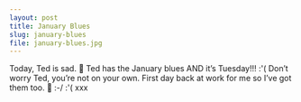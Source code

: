 ```yaml
---
layout: post
title: January Blues
slug: january-blues
file: january-blues.jpg
---
```


<p>Today, Ted is sad.  🙁 
Ted has the January blues AND it’s Tuesday!!!  :&#39;( 
Don’t worry Ted, you’re not on your own. First day back at work for me so I’ve got them too.
🙁  :-/  :&#39;( xxx</p>